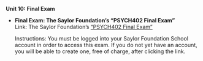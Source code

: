**Unit 10: Final Exam** <span id="10"></span> 
-   **Final Exam: The Saylor Foundation’s “PSYCH402 Final Exam”**
    Link: The Saylor Foundation’s [“PSYCH402 Final
    Exam”](http://school.saylor.org/mod/quiz/view.php?id=422)  
      
     Instructions: You must be logged into your Saylor Foundation School
    account in order to access this exam. If you do not yet have an
    account, you will be able to create one, free of charge, after
    clicking the link.


